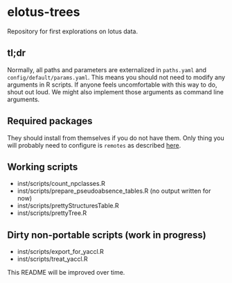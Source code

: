 # elotus-trees

Repository for first explorations on lotus data.

## tl;dr

Normally, all paths and parameters are externalized in `paths.yaml` and `config/default/params.yaml`.
This means you should not need to modify any arguments in R scripts.
If anyone feels uncomfortable with this way to do, shout out loud. 
We might also implement those arguments as command line arguments.

## Required packages

They should install from themselves if you do not have them.
Only thing you will probably need to configure is `remotes` as described [here](https://remotes.r-lib.org/).

## Working scripts

- inst/scripts/count_npclasses.R
- inst/scripts/prepare_pseudoabsence_tables.R (no output written for now)
- inst/scripts/prettyStructuresTable.R
- inst/scripts/prettyTree.R

## Dirty non-portable scripts (work in progress)

- inst/scripts/export_for_yaccl.R
- inst/scripts/treat_yaccl.R

This README will be improved over time.